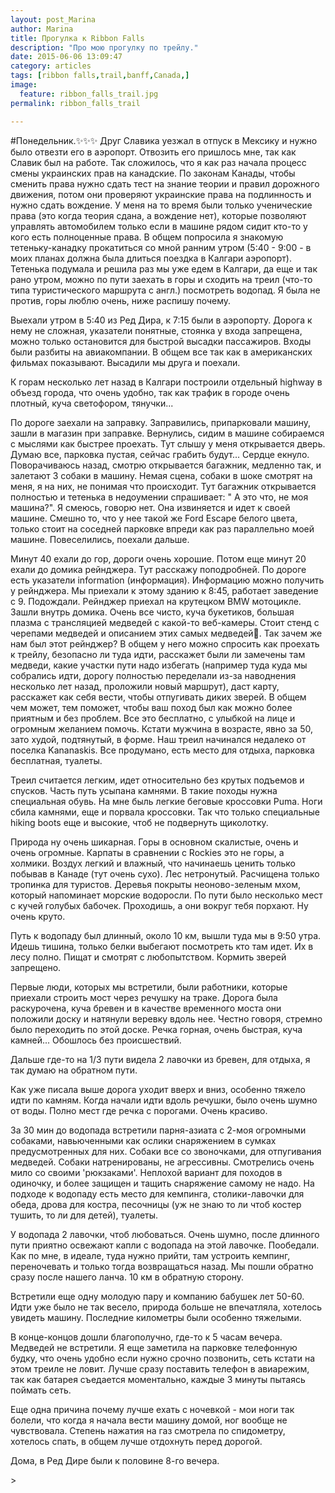 ```yaml
---
layout: post_Marina
author: Marina
title: Прогулка к Ribbon Falls
description: "Про мою прогулку по трейлу."
date: 2015-06-06 13:09:47
category: articles
tags: [ribbon falls,trail,banff,Canada,]
image:
  feature: ribbon_falls_trail.jpg
permalink: ribbon_falls_trail

---
```


#Понедельник.:sparkles::sparkles::sparkles:
Друг Славика уезжал в отпуск в Мексику и нужно было отвезти его в аэропорт. Отвозить его пришлось мне, так как Славик был на работе. Так сложилось, что я как раз начала процесс смены украинских прав на канадские. По законам Канады, чтобы сменить права нужно сдать тест на знание теории и правил дорожного движения, потом они проверяют украинские права на подлинность и нужно сдать вождение. У меня на то время были только ученические права (это когда теория сдана, а вождение нет), которые позволяют управлять автомобилем только если в машине рядом сидит кто-то у кого есть полноценные права. В общем попросила я знакомую тетеньку-канадку прокатиться со мной ранним утром (5:40 - 9:00 - в моих планах должна была длиться поездка в Калгари аэропорт). Тетенька подумала и решила раз мы уже едем в Калгари, да еще и так рано утром, можно по пути заехать в горы и сходить на треил (что-то типа туристического маршрута с англ.) посмотреть водопад. Я была не против, горы люблю очень, ниже распишу почему.


Выехали утром в 5:40 из Ред Дира, к 7:15 были в аэропорту. Дорога к нему не сложная, указатели понятные, стоянка у входа запрещена, можно только остановится для быстрой высадки пассажиров. Входы были разбиты на авиакомпании. В общем все так как в американских фильмах показывают. Высадили мы друга и поехали.

К горам несколько лет назад в Калгари построили отдельный highway в объезд города, что очень удобно, так как трафик в городе очень плотный, куча светофором, тянучки...

По дороге заехали на заправку. Заправились, припарковали машину, зашли в магазин при заправке. Вернулись, сидим в машине собираемся с мыслями как быстрее проехать. Тут слышу у меня открывается дверь. Думаю все, парковка пустая, сейчас грабить будут... Сердце екнуло. Поворачиваюсь назад, смотрю открывается багажник, медленно так, и залетают 3 собаки в машину. Немая сцена, собаки в шоке смотрят на меня, я на них, не понимая что происходит. Тут багажник открывается полностью и тетенька в недоумении спрашивает: " А это что, не моя машина?". Я смеюсь, говорю нет. Она извиняется и идет к своей машине. Смешно то, что у нее такой же Ford Escape белого цвета, только стоит на соседней парковке впреди как раз параллельно моей машине. Повеселились, поехали дальше.

Минут 40 ехали до гор, дороги очень хорошие. Потом еще минут 20 ехали до домика рейнджера. Тут расскажу поподробней. По дороге есть указатели information (информация). Информацию можно получить у рейнджера. Мы приехали к этому зданию к 8:45, работает заведение с 9. Подождали. Рейнджер приехал на крутецком BMW мотоцикле. Зашли внутрь домика. Очень все чисто, куча букетиков, большая плазма с трансляцией медведей с какой-то веб-камеры. Стоит стенд с черепами медведей и описанием этих самых медведей🐻. Так зачем же нам был этот рейнджер? В общем у него можно спросить как проехать к трейлу, безопасно ли туда идти, расскажет были ли замечены там медведи, какие участки пути надо избегать (например туда куда мы собрались идти, дорогу полностью переделали из-за наводнения несколько лет назад, проложили новый маршрут), даст карту, расскажет как себя вести, чтобы отпугивать диких зверей. В общем чем может, тем поможет, чтобы ваш поход был как можно более приятным и без проблем. Все это бесплатно, с улыбкой на лице и огромным желанием помочь. Кстати мужчина в возрасте, явно за 50, зато худой, подтянутый, в форме.
Наш треил начинался недалеко от поселка Kananaskis. Все продумано, есть место для отдыха, парковка бесплатная, туалеты.

Треил считается легким, идет относительно без крутых подъемов и спусков. Часть путь усыпана камнями. В такие походы нужна специальная обувь. На мне быль легкие беговые кроссовки Puma. Ноги сбила камнями, еще и порвала кроссовки. Так что только специальные hiking boots еще и высокие, чтоб не подвернуть щиколотку.

Природа ну очень шикарная. Горы в основном скалистые, очень и очень огромные. Карпаты в сравнении с Rockies это не горы, а холмики. Воздух легкий и влажный, что начинаешь ценить только побывав в Канаде (тут очень сухо). Лес нетронутый. Расчищена только тропинка для туристов. Деревья покрыты неоново-зеленым мхом, который напоминает морские водоросли. По пути было несколько мест с кучей голубых бабочек. Проходишь, а они вокруг тебя порхают. Ну очень круто.

Путь к водопаду был длинный, около 10 км, вышли туда мы в 9:50 утра. Идешь тишина, только белки выбегают посмотреть кто там идет. Их в лесу полно. Пищат и смотрят с любопытством. Кормить зверей запрещено.

Первые люди, которых мы встретили, были работники, которые приехали строить мост через речушку на траке. Дорога была раскурочена, куча бревен и в качестве временного моста они положили доску и натянули веревку вдоль нее. Честно говоря, стремно было переходить по этой доске. Речка горная, очень быстрая, куча камней... Обошлось без происшествий.

Дальше где-то на 1/3 пути видела 2 лавочки из бревен, для отдыха, я так думаю на обратном пути.

Как уже писала выше дорога уходит вверх и вниз, особенно тяжело идти по камням. Когда начали идти вдоль речушки, было очень шумно от воды. Полно мест где речка с порогами. Очень красиво.

За 30 мин до водопада встретили парня-азиата с 2-моя огромными собаками, навьюченными как ослики снаряжением в сумках предусмотренных для них. Собаки все со звоночками, для отпугивания медведей. Собаки натренированы, не агрессивны. Смотрелись очень мило со своими 'рюкзаками'. Неплохой вариант для походов в одиночку, и более защищен и тащить снаряжение самому не надо.
На подходе к водопаду есть место для кемпинга, столики-лавочки для обеда, дрова для костра, песочницы (уж не знаю то ли чтоб костер тушить, то ли для детей), туалеты.

У водопада 2 лавочки, чтоб любоваться. Очень шумно, после длинного пути приятно освежают капли с водопада на этой лавочке. Пообедали. Как по мне, в идеале, туда нужно прийти, там устроить кемпинг, переночевать и только тогда возвращаться назад. Мы пошли обратно сразу после нашего ланча. 10 км в обратную сторону.

Встретили еще одну молодую пару и компанию бабушек лет 50-60.
Идти уже было не так весело, природа больше не впечатляла, хотелось увидеть машину. Последние километры были особенно тяжелыми.

В конце-концов дошли благополучно, где-то к 5 часам вечера. Медведей не встретили. Я еще заметила на парковке телефонную будку, что очень удобно если нужно срочно позвонить, сеть кстати на этом треиле не ловит. Лучше сразу поставить телефон в авиарежим, так как батарея съедается моментально, каждые 3 минуты пытаясь поймать сеть.

Еще одна причина почему лучше ехать с ночевкой - мои ноги так болели, что когда я начала вести машину домой, ног вообще не чувствовала. Степень нажатия на газ смотрела по спидометру, хотелось спать, в общем лучше отдохнуть перед дорогой.

Дома, в Ред Дире были к половине 8-го вечера.
<div id="nanoGallery5"></div>
<script type="text/javascript">
//     $(document).ready(function () {
// });
</script>>

